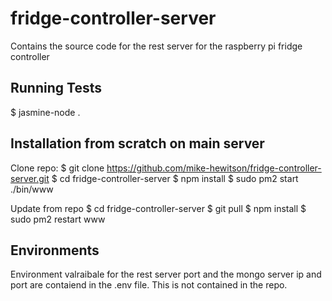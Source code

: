 # fridge-controller-server
Contains the source code for the rest server for the raspberry pi fridge controller

## Running Tests

$ jasmine-node .

## Installation from scratch on main server

Clone repo:
$ git clone https://github.com/mike-hewitson/fridge-controller-server.git
$ cd fridge-controller-server
$ npm install
$ sudo pm2 start ./bin/www

Update from repo
$ cd fridge-controller-server
$ git pull
$ npm install
$ sudo pm2 restart www

## Environments

Environment valraibale for the rest server port and the mongo server ip and port are contaiend in the .env file. This is not contained in the repo.


